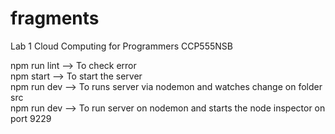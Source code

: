 # fragments

Lab 1 Cloud Computing for Programmers CCP555NSB

npm run lint --> To check error <br />
npm start --> To start the server <br />
npm run dev --> To runs server via nodemon and watches change on folder src <br />
npm run dev --> To run server on nodemon and starts the node inspector on port 9229 <br />
